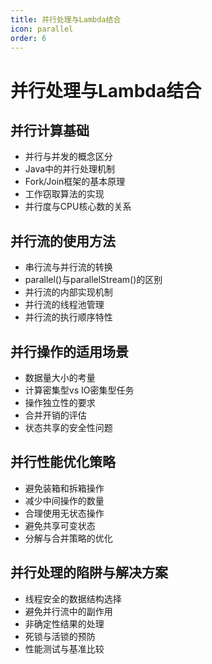 ```yaml
---
title: 并行处理与Lambda结合
icon: parallel
order: 6
---
```


# 并行处理与Lambda结合

## 并行计算基础

- 并行与并发的概念区分
- Java中的并行处理机制
- Fork/Join框架的基本原理
- 工作窃取算法的实现
- 并行度与CPU核心数的关系

## 并行流的使用方法

- 串行流与并行流的转换
- parallel()与parallelStream()的区别
- 并行流的内部实现机制
- 并行流的线程池管理
- 并行流的执行顺序特性

## 并行操作的适用场景

- 数据量大小的考量
- 计算密集型vs IO密集型任务
- 操作独立性的要求
- 合并开销的评估
- 状态共享的安全性问题

## 并行性能优化策略

- 避免装箱和拆箱操作
- 减少中间操作的数量
- 合理使用无状态操作
- 避免共享可变状态
- 分解与合并策略的优化

## 并行处理的陷阱与解决方案

- 线程安全的数据结构选择
- 避免并行流中的副作用
- 非确定性结果的处理
- 死锁与活锁的预防
- 性能测试与基准比较
